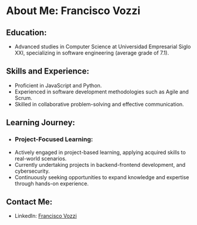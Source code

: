 # About Me: Francisco Vozzi

## Education:
- Advanced studies in Computer Science at Universidad Empresarial Siglo XXI, specializing in software engineering (average grade of 7.1).

## Skills and Experience:
- Proficient in JavaScript and Python.
- Experienced in software development methodologies such as Agile and Scrum.
- Skilled in collaborative problem-solving and effective communication.

## Learning Journey:
- ### Project-Focused Learning:
- Actively engaged in project-based learning, applying acquired skills to real-world scenarios.
- Currently undertaking projects in backend-frontend development, and cybersecurity.
- Continuously seeking opportunities to expand knowledge and expertise through hands-on experience.

## Contact Me:
- LinkedIn: [Francisco Vozzi](https://www.linkedin.com/in/franvozzi/)

  
<!---
franvozzi/franvozzi is a ✨ special ✨ repository because its `README.md` (this file) appears on your GitHub profile.
You can click the Preview link to take a look at your changes.
--->
